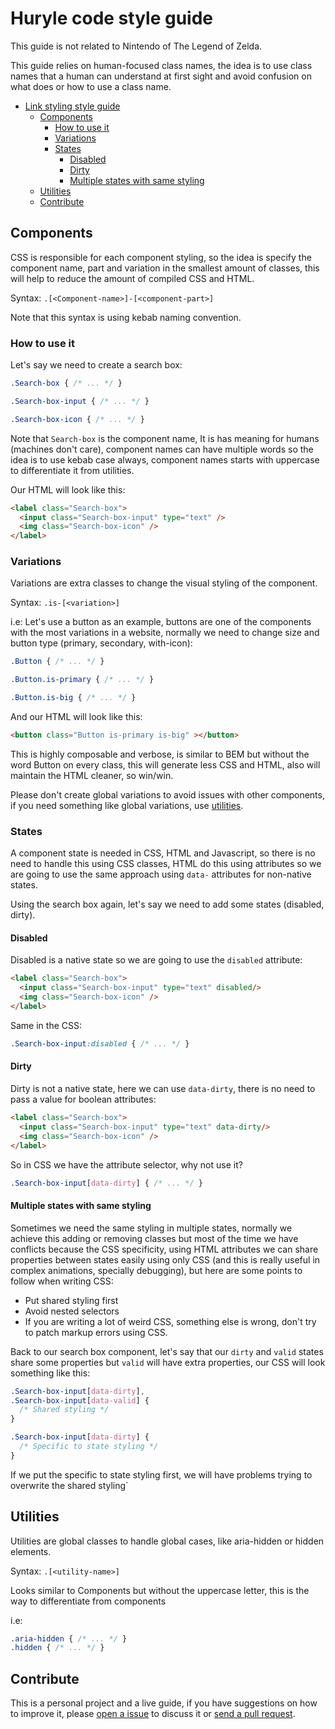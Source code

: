 # Huryle code style guide

This guide is not related to Nintendo of The Legend of Zelda.

This guide relies on human-focused class names, the idea is to use class names that a human can understand at first sight and avoid confusion on what does or how to use a class name.

<!-- TOC -->

- [Link styling style guide](#link-styling-style-guide)
  - [Components](#components)
    - [How to use it](#how-to-use-it)
    - [Variations](#variations)
    - [States](#states)
      - [Disabled](#disabled)
      - [Dirty](#dirty)
      - [Multiple states with same styling](#multiple-states-with-same-styling)
  - [Utilities](#utilities)
  - [Contribute](#contribute)

<!-- /TOC -->

## Components

CSS is responsible for each component styling, so the idea is specify the component name, part and variation in the smallest amount of classes, this will help to reduce the amount of compiled CSS and HTML.

Syntax: `.[<Component-name>]-[<component-part>]`

Note that this syntax is using kebab naming convention.

### How to use it

Let's say we need to create a search box:

```css
.Search-box { /* ... */ }

.Search-box-input { /* ... */ }

.Search-box-icon { /* ... */ }
```

Note that `Search-box` is the component name, It is has meaning for humans (machines don't care), component names can have multiple words so the idea is to use kebab case always, component names starts with uppercase to differentiate it from utilities.

Our HTML will look like this:

```html
<label class="Search-box">
  <input class="Search-box-input" type="text" />
  <img class="Search-box-icon" />
</label>
```

### Variations

Variations are extra classes to change the visual styling of the component.

Syntax: `.is-[<variation>]`

i.e: Let's use a button as an example, buttons are one of the components with the most variations in a website, normally we need to change size and button type (primary, secondary, with-icon):

```css
.Button { /* ... */ }

.Button.is-primary { /* ... */ }

.Button.is-big { /* ... */ }
```

And our HTML will look like this:

```html
<button class="Button is-primary is-big" ></button>
```

This is highly composable and verbose, is similar to BEM but without the word Button on every class, this will generate less CSS and HTML, also will maintain the HTML cleaner, so win/win.

Please don't create global variations to avoid issues with other components, if you need something like global variations, use [utilities](#utilities).

### States

A component state is needed in CSS, HTML and Javascript, so there is no need to handle this using CSS classes, HTML do this using attributes so we are going to use the same approach using `data-` attributes for non-native states.

Using the search box again, let's say we need to add some states (disabled, dirty).

#### Disabled

Disabled is a native state so we are going to use the `disabled` attribute:

```HTML
<label class="Search-box">
  <input class="Search-box-input" type="text" disabled/>
  <img class="Search-box-icon" />
</label>
```

Same in the CSS:

```css
.Search-box-input:disabled { /* ... */ }
```

#### Dirty

Dirty is not a native state, here we can use `data-dirty`, there is no need to pass a value for boolean attributes:

```HTML
<label class="Search-box">
  <input class="Search-box-input" type="text" data-dirty/>
  <img class="Search-box-icon" />
</label>
```

So in CSS we have the attribute selector, why not use it?

```css
.Search-box-input[data-dirty] { /* ... */ }
```

#### Multiple states with same styling

Sometimes we need the same styling in multiple states, normally we achieve this adding or removing classes but most of the time we have conflicts because the CSS specificity, using HTML attributes we can share properties between states easily using only CSS (and this is really useful in complex animations, specially debugging), but here are some points to follow when writing CSS:

- Put shared styling first
- Avoid nested selectors
- If you are writing a lot of weird CSS, something else is wrong, don't try to patch markup errors using CSS.

Back to our search box component, let's say that our `dirty` and `valid` states share some properties but `valid` will have extra properties, our CSS will look something like this:

```css
.Search-box-input[data-dirty],
.Search-box-input[data-valid] { 
  /* Shared styling */
}

.Search-box-input[data-dirty] {
  /* Specific to state styling */
}
```

If we put the specific to state styling first, we will have problems trying to overwrite the shared styling`

## Utilities

Utilities are global classes to handle global cases, like aria-hidden or hidden elements.

Syntax: `.[<utility-name>]`

Looks similar to Components but without the uppercase letter, this is the way to differentiate from components

i.e:

```css
.aria-hidden { /* ... */ }
.hidden { /* ... */ }
```

## Contribute

This is a personal project and a live guide, if you have suggestions on how to improve it, please [open a issue](https://github.com/linkstrifer/Hyrule-code-styleguide/issues/new) to discuss it or [send a pull request](https://github.com/linkstrifer/Hyrule-code-styleguide/compare).
